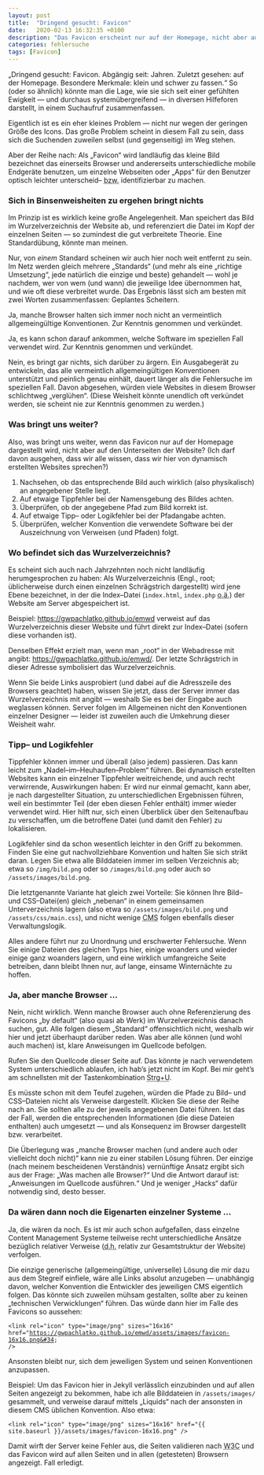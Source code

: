 ```yaml
---
layout: post
title:  "Dringend gesucht: Favicon"
date:   2020-02-13 16:32:35 +0100
description: "Das Favicon erscheint nur auf der Homepage, nicht aber auf den Unterseiten? Dann sagen Sie dem Browser, wo’s lang geht."
categories: fehlersuche
tags: [Favicon]
---
```

„Dringend gesucht: Favicon. Abgängig seit: Jahren. Zuletzt gesehen: auf der Homepage. Besondere Merkmale: klein und schwer zu fassen.“ So (oder so ähnlich) könnte man die Lage, wie sie sich seit einer gefühlten Ewigkeit — und durchaus systemübergreifend — in diversen Hilfeforen darstellt, in einem Suchaufruf zusammenfassen.<!--more-->

Eigentlich ist es ein eher kleines Problem — nicht nur wegen der geringen Größe des Icons. Das große Problem scheint in diesem Fall zu sein, dass sich die Suchenden zuweilen selbst (und gegenseitig) im Weg stehen.

Aber der Reihe nach: Als „Favicon“ wird landläufig das kleine Bild bezeichnet das einerseits Browser und andererseits unterschiedliche mobile Endgeräte benutzen, um einzelne Webseiten oder „Apps“ für den Benutzer optisch leichter unterscheid– <abbr title="beziehungsweise">bzw.</abbr> identifizierbar zu machen.

<h3>Sich in Binsenweisheiten zu ergehen bringt nichts</h3>
Im Prinzip ist es wirklich keine große Angelegenheit. Man speichert das Bild im Wurzelverzeichnis der Website ab, und referenziert die Datei im Kopf der einzelnen Seiten — so zumindest die gut verbreitete Theorie. Eine Standardübung, könnte man meinen.

Nur, von <em>einem</em> Standard scheinen wir auch hier noch weit entfernt zu sein. Im Netz werden gleich mehrere „Standards“ (und mehr als eine „richtige Umsetzung“, jede natürlich die einzige und beste) gehandelt — wohl je nachdem, wer von wem (und wann) die jeweilige Idee übernommen hat, und wie oft diese verbreitet wurde. Das Ergebnis lässt sich am besten mit zwei Worten zusammenfassen: Geplantes Scheitern.

Ja, manche Browser halten sich immer noch nicht an vermeintlich allgemeingültige Konventionen. Zur Kenntnis genommen und verkündet.

Ja, es kann schon darauf ankommen, welche Software im speziellen Fall verwendet wird. Zur Kenntnis genommen und verkündet.

Nein, es bringt gar nichts, sich darüber zu ärgern. Ein Ausgabegerät zu entwickeln, das alle vermeintlich allgemeingültigen Konventionen unterstützt und peinlich genau einhält, dauert länger als die Fehlersuche im speziellen Fall. Davon abgesehen, würden viele Websites in diesem Browser schlichtweg „verglühen“. (Diese Weisheit könnte unendlich oft verkündet werden, sie scheint nie zur Kenntnis genommen zu werden.)

<h3>Was bringt uns weiter?</h3>

Also, was bringt uns weiter, wenn das Favicon nur auf der Homepage dargestellt wird, nicht aber auf den Unterseiten der Website? (Ich darf davon ausgehen, dass wir alle wissen, dass wir hier von dynamisch erstellten Websites sprechen?)

<ol>
  <li>Nachsehen, ob das entsprechende Bild auch wirklich (also physikalisch) an angegebener Stelle liegt.</li>
  <li>Auf etwaige Tippfehler bei der Namensgebung des Bildes achten.</li>
  <li>Überprüfen, ob der angegebene Pfad zum Bild korrekt ist.</li>
  <li>Auf etwaige Tipp– oder Logikfehler bei der Pfadangabe achten.</li>
  <li>Überprüfen, welcher Konvention die verwendete Software bei der Auszeichnung von Verweisen (und Pfaden) folgt.</li>
</ol>

<h3>Wo befindet sich das Wurzelverzeichnis?</h3>

Es scheint sich auch nach Jahrzehnten noch nicht landläufig herumgesprochen zu haben: Als Wurzelverzeichnis (<abbr>Engl.</abbr>, root; üblicherweise durch einen einzelnen Schrägstrich dargestellt) wird jene Ebene bezeichnet, in der die Index–Datei (<code>index.html</code>, <code>index.php</code> <abbr title="oder ähnliches">o.ä.</abbr>) der Website am Server abgespeichert ist.

Beispiel: <a title="Verweis auf die Startseite dieser Website" href="https://gwpachlatko.github.io/emwd">https://gwpachlatko.github.io/emwd</a> verweist auf das Wurzelverzeichnis dieser Website und führt direkt zur Index–Datei (sofern diese vorhanden ist).

Denselben Effekt erzielt man, wenn man „root“ in der Webadresse mit angibt: <a title="Verweis auf die Startseite dieser Website" href="https://gwpachlatko.github.io/emwd/">https://gwpachlatko.github.io/emwd/</a>. Der letzte Schrägstrich in dieser Adresse symbolisiert das Wurzelverzeichnis.

Wenn Sie beide Links ausprobiert (und dabei auf die Adresszeile des Browsers geachtet) haben, wissen Sie jetzt, dass der Server immer das Wurzelverzeichnis mit angibt — weshalb Sie es bei der Eingabe auch weglassen können. Server folgen im Allgemeinen nicht den Konventionen einzelner Designer — leider ist zuweilen auch die Umkehrung dieser Weisheit wahr.

<h3>Tipp– und Logikfehler</h3>

Tippfehler können immer und überall (also jedem) passieren. Das kann leicht zum „Nadel–im–Heuhaufen–Problem“ führen. Bei dynamisch erstellten Websites kann ein einzelner Tippfehler weitreichende, und auch recht verwirrende, Auswirkungen haben: Er wird nur einmal gemacht, kann aber, je nach dargestellter Situation, zu unterschiedlichen Ergebnissen führen, weil ein bestimmter Teil (der eben diesen Fehler enthält) immer wieder verwendet wird. Hier hilft nur, sich einen Überblick über den Seitenaufbau zu verschaffen, um die betroffene Datei (und damit den Fehler) zu lokalisieren.

Logikfehler sind da schon wesentlich leichter in den Griff zu bekommen. Finden Sie eine gut nachvollziehbare Konvention und halten Sie sich strikt daran. Legen Sie etwa alle Bilddateien immer im selben Verzeichnis ab; etwa so <code>/img/bild.png</code> oder so <code>/images/bild.png</code> oder auch so <code>/assets/images/bild.png</code>.

Die letztgenannte Variante hat gleich zwei Vorteile: Sie können Ihre Bild– und <abbr>CSS</abbr>–Datei(en) gleich „nebenan“ in einem gemeinsamen Unterverzeichnis lagern (also etwa so <code>/assets/images/bild.png</code> und <code>/assets/css/main.css</code>), und nicht wenige <abbr title="Content Management Systeme">CMS</abbr> folgen ebenfalls dieser Verwaltungslogik.

Alles andere führt nur zu Unordnung und erschwerter Fehlersuche. Wenn Sie einige Dateien des gleichen Typs hier, einige woanders und wieder einige ganz woanders lagern, und eine wirklich umfangreiche Seite betreiben, dann bleibt Ihnen nur, auf lange, einsame Winternächte zu hoffen.

<h3>Ja, aber manche Browser …</h3>

Nein, nicht wirklich. Wenn manche Browser auch ohne Referenzierung des Favicons „by default“ (also quasi ab Werk) im Wurzelverzeichnis danach suchen, gut. Alle folgen diesem „Standard“ offensichtlich nicht, weshalb wir hier und jetzt überhaupt darüber reden. Was aber alle können (und wohl auch machen) ist, klare Anweisungen im Quellcode befolgen.

Rufen Sie den Quellcode dieser Seite auf. Das könnte je nach verwendetem System unterschiedlich ablaufen, ich hab’s jetzt nicht im Kopf. Bei mir geht’s am schnellsten mit der Tastenkombination <abbr title="Steuerung (ganz unten links) und den Buchstaben u gemeinsam drücken">Strg+U</abbr>.

Es müsste schon mit dem Teufel zugehen, würden die Pfade zu Bild– und <abbr>CSS</abbr>–Dateien nicht als Verweise dargestellt. Klicken Sie diese der Reihe nach an. Sie sollten alle zu der jeweils angegebenen Datei führen. Ist das der Fall, werden die entsprechenden Informationen (die diese Dateien enthalten) auch umgesetzt — und als Konsequenz im Browser dargestellt <abbr>bzw.</abbr> verarbeitet.

Die Überlegung was „manche Browser machen (und andere auch oder vielleicht doch nicht)“ kann nie zu einer stabilen Lösung führen. Der einzige (nach meinem bescheidenen Verständnis) vernünftige Ansatz ergibt sich aus der Frage: „Was machen alle Browser?“ Und die Antwort darauf ist: „Anweisungen im Quellcode ausführen.“ Und je weniger „Hacks“ dafür notwendig sind, desto besser.

<h3>Da wären dann noch die Eigenarten einzelner Systeme …</h3>

Ja, die wären da noch. Es ist mir auch schon aufgefallen, dass einzelne Content Management Systeme teilweise recht unterschiedliche Ansätze bezüglich relativer Verweise (<abbr title="das heißt">d.h.</abbr> relativ zur Gesamtstruktur der Website) verfolgen.

Die einzige generische (allgemeingültige, universelle) Lösung die mir dazu aus dem Stegreif einfiele, wäre alle Links absolut anzugeben — unabhängig davon, welcher Konvention die Entwickler des jeweiligen <abbr>CMS</abbr> eigentlich folgen. Das könnte sich zuweilen mühsam gestalten, sollte aber zu keinen „technischen Verwicklungen“ führen. Das würde dann hier im Falle des Favicons so aussehen:

<code>&lt;link rel=&#34;icon&#34; type=&#34;image&#47;png&#34; sizes=&#34;16x16&#34; href=&#34;https://gwpachlatko.github.io/emwd/assets/images/favicon-16x16.png&#34; &#47;&gt;</code>

Ansonsten bleibt nur, sich dem jeweiligen System und seinen Konventionen anzupassen.

Beispiel: Um das Favicon hier in Jekyll verlässlich einzubinden und auf allen Seiten angezeigt zu bekommen, habe ich alle Bilddateien in <code>&#47;assets&#47;images&#47;</code> gesammelt, und verweise darauf mittels „Liquids“ nach der ansonsten in diesem <abbr>CMS</abbr> üblichen Konvention. Also etwa:

<code>&lt;link rel=&#34;icon&#34; type=&#34;image/png&#34; sizes=&#34;16x16&#34; href=&#34;&#123;&#123; site.baseurl &#125;&#125;&#47;assets&#47;images&#47;favicon-16x16.png&#34; &#47;&gt;</code>

Damit wirft der Server keine Fehler aus, die Seiten validieren nach <abbr title="World Wide Web Consortium; die Organisation, die Empfehlungen für Webstandards ausspricht">W3C</abbr> und das Favicon wird auf allen Seiten und in allen (getesteten) Browsern angezeigt. Fall erledigt.
